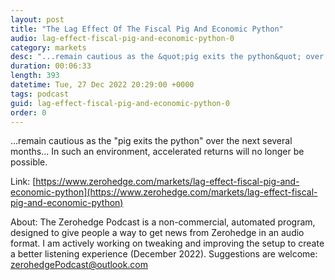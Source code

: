 ```yaml
---
layout: post
title: "The Lag Effect Of The Fiscal Pig And Economic Python"
audio: lag-effect-fiscal-pig-and-economic-python-0
category: markets
desc: "...remain cautious as the &quot;pig exits the python&quot; over the next several months... In such an environment, accelerated returns will no longer be possible."
duration: 00:06:33
length: 393
datetime: Tue, 27 Dec 2022 20:29:00 +0000
tags: podcast
guid: lag-effect-fiscal-pig-and-economic-python-0
order: 0
---
```

...remain cautious as the &quot;pig exits the python&quot; over the next several months... In such an environment, accelerated returns will no longer be possible.

Link: [https://www.zerohedge.com/markets/lag-effect-fiscal-pig-and-economic-python](https://www.zerohedge.com/markets/lag-effect-fiscal-pig-and-economic-python)

About: The Zerohedge Podcast is a non-commercial, automated program, designed to give people a way to get news from Zerohedge in an audio format.  I am actively working on tweaking and improving the setup to create a better listening experience (December 2022).  Suggestions are welcome: [zerohedgePodcast@outlook.com](mailto:zerohedgePodcast@outlook.com)